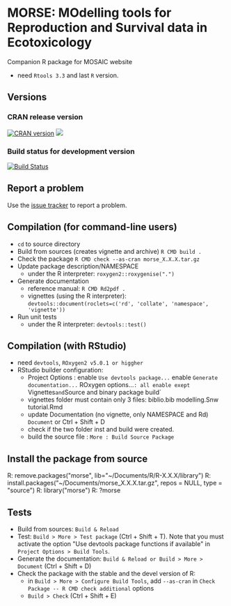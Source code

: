 # MORSE: MOdelling tools for Reproduction and Survival data in Ecotoxicology

Companion R package for MOSAIC website
 - need `Rtools 3.3` and last `R` version.

## Versions

### CRAN release version

[![CRAN version](http://www.r-pkg.org/badges/version/morse)](http://cran.rstudio.com/web/packages/morse/index.html) [![](http://cranlogs.r-pkg.org/badges/grand-total/morse)](http://cran.rstudio.com/web/packages/morse/index.html)

### Build status for development version

[![Build Status](https://api.travis-ci.org/philipperuiz/morse.svg?branch=v2.2.0Complet)](https://api.travis-ci.org/philipperuiz/morse.svg)

## Report a problem

Use the [issue tracker](https://github.com/pveber/morse/issues)
to report a problem.


## Compilation (for command-line users)

- `cd` to source directory
- Build from sources (creates vignette and archive)
  `R CMD build .`
- Check the package
  `R CMD check --as-cran morse_X.X.X.tar.gz`
- Update package description/NAMESPACE
  - under the R interpreter: `roxygen2::roxygenise(".")`
- Generate documentation
  - reference manual: `R CMD Rd2pdf .`
  - vignettes (using the R interpreter):
    `devtools::document(roclets=c('rd', 'collate', 'namespace', 'vignette'))`
- Run unit tests
  - under the R interpreter: `devtools::test()`

## Compilation (with RStudio)

- need `devtools`, `ROxygen2 v5.0.1 or higgher`
- RStudio builder configuration:
  - Project Options :
      enable `Use devtools package...`
      enable `Generate documentation...`
      ROxygen options...`:
        all enable exept `Vignettes` and `Source and binary package build`
  - vignettes folder must contain only 3 files:
      biblio.bib
      modelling.Snw
      tutorial.Rmd
  - update Documentation (no vignette, only NAMESPACE and Rd)
      `Document` or Ctrl + Shift + D
  - check if the two folder inst and build were created.
  - build the source file :
    `More : Build Source Package`

## Install the package from source
R: remove.packages("morse", lib="~/Documents/R/R-X.X.X/library")
R: install.packages("~/Documents/morse_X.X.X.tar.gz", repos = NULL, type = "source")
R: library("morse")
R: ?morse

## Tests
- Build from sources: `Build & Reload`
- Test: `Build > More > Test package` (Ctrl + Shift + T). Note that you must activate the option "Use devtools package functions if available" in `Project Options > Build Tools`.
- Generate the documentation: `Build & Reload or Build > More > Document` (Ctrl + Shift + D)
- Check the package with the stable and the devel version of R:
  - in `Build > More > Configure Build Tools`, add `--as-cran` in `Check Package -- R CMD check additional` options 
  - `Build > Check` (Ctrl + Shift + E)
  

